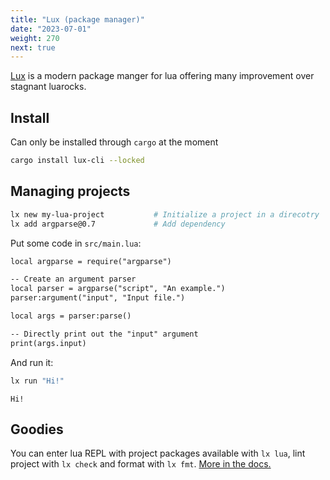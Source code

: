 ```yaml
---
title: "Lux (package manager)"
date: "2023-07-01"
weight: 270
next: true
---
```


[Lux](https://github.com/nvim-neorocks/lux) is a modern package manger for lua offering
many improvement over stagnant luarocks.

## Install

Can only be installed through `cargo` at the moment

```bash
cargo install lux-cli --locked
```

## Managing projects

```bash
lx new my-lua-project           # Initialize a project in a direcotry
lx add argparse@0.7             # Add dependency
```

Put some code in `src/main.lua`:

```txt {linenos=inline}
local argparse = require("argparse")

-- Create an argument parser
local parser = argparse("script", "An example.")
parser:argument("input", "Input file.")

local args = parser:parse()

-- Directly print out the "input" argument
print(args.input)
```

And run it:

```bash
lx run "Hi!"
```

```console {.output}
Hi!
```

## Goodies

You can enter lua REPL with project packages available with `lx lua`, lint project with `lx check` and format with `lx fmt`.
[More in the docs.](https://nvim-neorocks.github.io/)
